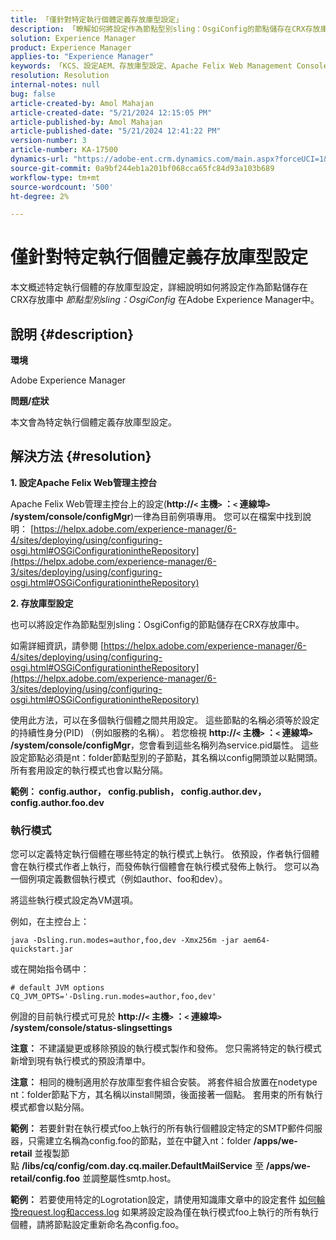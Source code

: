```yaml
---
title: 「僅針對特定執行個體定義存放庫型設定」
description: 「瞭解如何將設定作為節點型別sling：OsgiConfig的節點儲存在CRX存放庫中Adobe Experience Manager。」
solution: Experience Manager
product: Experience Manager
applies-to: "Experience Manager"
keywords: 「KCS、設定AEM、存放庫型設定、Apache Felix Web Management Console」
resolution: Resolution
internal-notes: null
bug: false
article-created-by: Amol Mahajan
article-created-date: "5/21/2024 12:15:05 PM"
article-published-by: Amol Mahajan
article-published-date: "5/21/2024 12:41:22 PM"
version-number: 3
article-number: KA-17500
dynamics-url: "https://adobe-ent.crm.dynamics.com/main.aspx?forceUCI=1&pagetype=entityrecord&etn=knowledgearticle&id=fd72e8bc-6b17-ef11-9f8a-6045bd006c82"
source-git-commit: 0a9bf244eb1a201bf068cca65fc84d93a103b689
workflow-type: tm+mt
source-wordcount: '500'
ht-degree: 2%

---
```


# 僅針對特定執行個體定義存放庫型設定


本文概述特定執行個體的存放庫型設定，詳細說明如何將設定作為節點儲存在CRX存放庫中 *節點型別sling：OsgiConfig* 在Adobe Experience Manager中。

## 說明 {#description}


<b>環境</b>

Adobe Experience Manager

<b>問題/症狀</b>

本文會為特定執行個體定義存放庫型設定。


## 解決方法 {#resolution}

<b>1. 設定Apache Felix Web管理主控台</b>


Apache Felix Web管理主控台上的設定(<b>http://`<` 主機`>` ：`<` 連線埠`>` /system/console/configMgr</b>)一律為目前例項專用。
您可以在檔案中找到說明： [https://helpx.adobe.com/experience-manager/6-4/sites/deploying/using/configuring-osgi.html#OSGiConfigurationintheRepository](https://helpx.adobe.com/experience-manager/6-3/sites/deploying/using/configuring-osgi.html#OSGiConfigurationintheRepository)


<b>2. 存放庫型設定</b>


也可以將設定作為節點型別sling：OsgiConfig的節點儲存在CRX存放庫中。

如需詳細資訊，請參閱 [https://helpx.adobe.com/experience-manager/6-4/sites/deploying/using/configuring-osgi.html#OSGiConfigurationintheRepository](https://helpx.adobe.com/experience-manager/6-3/sites/deploying/using/configuring-osgi.html#OSGiConfigurationintheRepository)

使用此方法，可以在多個執行個體之間共用設定。
這些節點的名稱必須等於設定的持續性身分(PID) （例如服務的名稱）。 若您檢視 <b>http://`<` 主機`>` ：`<` 連線埠`>` /system/console/configMgr</b>，您會看到這些名稱列為service.pid屬性。 這些設定節點必須是nt：folder節點型別的子節點，其名稱以config開頭並以點開頭。 所有套用設定的執行模式也會以點分隔。

<b>範例： config.author， config.publish， config.author.dev， config.author.foo.dev</b>



### <b>執行模式</b>

您可以定義特定執行個體在哪些特定的執行模式上執行。 依預設，作者執行個體會在執行模式作者上執行，而發佈執行個體會在執行模式發佈上執行。 您可以為一個例項定義數個執行模式（例如author、foo和dev）。

將這些執行模式設定為VM選項。

例如，在主控台上：


```
java -Dsling.run.modes=author,foo,dev -Xmx256m -jar aem64-quickstart.jar
```


或在開始指令碼中：


```
# default JVM options
CQ_JVM_OPTS='-Dsling.run.modes=author,foo,dev'
```


例證的目前執行模式可見於 <b>http://`<` 主機`>` ：`<` 連線埠`>` /system/console/status-slingsettings</b>

<b>注意：</b> 不建議變更或移除預設的執行模式製作和發佈。 您只需將特定的執行模式新增到現有執行模式的預設清單中。

<b>注意：</b> 相同的機制適用於存放庫型套件組合安裝。 將套件組合放置在nodetype nt：folder節點下方，其名稱以install開頭，後面接著一個點。 套用束的所有執行模式都會以點分隔。

<b>範例：</b> 若要針對在執行模式foo上執行的所有執行個體設定特定的SMTP郵件伺服器，只需建立名稱為config.foo的節點，並在中鍵入nt：folder <b>/apps/we-retail</b> 並複製節點 <b>/libs/cq/config/com.day.cq.mailer.DefaultMailService</b> 至 <b>/apps/we-retail/config.foo</b> 並調整屬性smtp.host。

<b>範例：</b> 若要使用特定的Logrotation設定，請使用知識庫文章中的設定套件 [如何輪換request.log和access.log](https://helpx.adobe.com/experience-manager/kb/HowToRotateRequestAndAccessLog.html "如何輪換request.log和access.log ") 如果將設定設為僅在執行模式foo上執行的所有執行個體，請將節點設定重新命名為config.foo。
